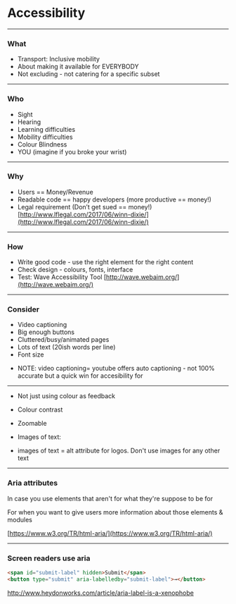 # Accessibility 

---

### What

- Transport: Inclusive mobility
- About making it available for EVERYBODY
- Not excluding - not catering for a specific subset

---

### Who

- Sight
- Hearing
- Learning difficulties
- Mobility difficulties
- Colour Blindness
- YOU (imagine if you broke your wrist)

---

### Why

- Users == Money/Revenue
- Readable code == happy developers (more productive == money!)
- Legal requirement (Don’t get sued == money!) [http://www.lflegal.com/2017/06/winn-dixie/](http://www.lflegal.com/2017/06/winn-dixie/)

---

### How

- Write good code - use the right element for the right content
- Check design - colours, fonts, interface
- Test: Wave Accessibility Tool [http://wave.webaim.org/](http://wave.webaim.org/)

---

### Consider

- Video captioning
- Big enough buttons
- Cluttered/busy/animated pages
- Lots of text (20ish words per line)
- Font size

 * NOTE: video captioning= youtube offers auto captioning - not 100% accurate but a quick win for accesibility for 
---

- Not just using colour as feedback
- Colour contrast
- Zoomable
- Images of text: 


- images of text = alt attribute for logos. Don't use images for any other text


---

### Aria attributes

In case you use elements that aren't for what they're suppose to be for

For when you want to give users more information about those elements & modules

[https://www.w3.org/TR/html-aria/](https://www.w3.org/TR/html-aria/)

---

### Screen readers use aria

```html
<span id="submit-label" hidden>Submit</span>
<button type="submit" aria-labelledby="submit-label">→</button>
```

http://www.heydonworks.com/article/aria-label-is-a-xenophobe



